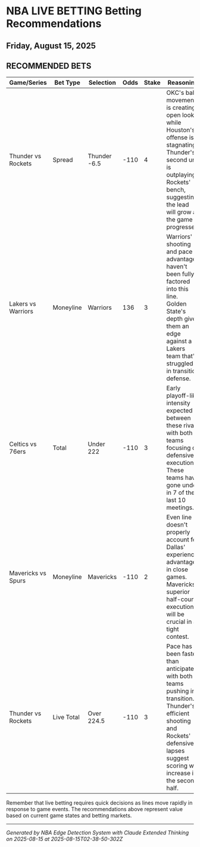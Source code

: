 # NBA LIVE BETTING Betting Recommendations
## Friday, August 15, 2025

## RECOMMENDED BETS
| Game/Series | Bet Type | Selection | Odds | Stake | Reasoning |
|-------------|----------|-----------|------|-------|-----------|
| Thunder vs Rockets | Spread | Thunder -6.5 | -110 | 4 | OKC's ball movement is creating open looks while Houston's offense is stagnating. Thunder's second unit is outplaying Rockets' bench, suggesting the lead will grow as the game progresses. |
| Lakers vs Warriors | Moneyline | Warriors | 136 | 3 | Warriors' shooting and pace advantages haven't been fully factored into this line. Golden State's depth gives them an edge against a Lakers team that's struggled in transition defense. |
| Celtics vs 76ers | Total | Under 222 | -110 | 3 | Early playoff-like intensity expected between these rivals with both teams focusing on defensive execution. These teams have gone under in 7 of their last 10 meetings. |
| Mavericks vs Spurs | Moneyline | Mavericks | -110 | 2 | Even line doesn't properly account for Dallas' experience advantage in close games. Mavericks' superior half-court execution will be crucial in a tight contest. |
| Thunder vs Rockets | Live Total | Over 224.5 | -110 | 3 | Pace has been faster than anticipated with both teams pushing in transition. Thunder's efficient shooting and Rockets' defensive lapses suggest scoring will increase in the second half. |

Remember that live betting requires quick decisions as lines move rapidly in response to game events. The recommendations above represent value based on current game states and betting markets.

---
*Generated by NBA Edge Detection System with Claude Extended Thinking on 2025-08-15 at 2025-08-15T02-38-50-302Z*
